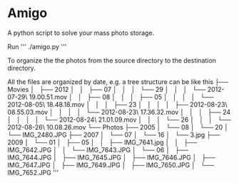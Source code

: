 # Amigo

A python script to solve your mass photo storage.

Run
'''
./amigo.py <Source Dir> <Dest Dir>
'''

To organize the the photos from the source directory to the destination directory.

All the files are organized by date, e.g. a tree structure can be like this
├── Movies
│   ├── 2012
│   │   ├── 07
│   │   │   └── 29
│   │   │       └── 2012-07-29\ 19.00.51.mov
│   │   ├── 08
│   │   │   ├── 05
│   │   │   │   └── 2012-08-05\ 18.48.18.mov
│   │   │   ├── 23
│   │   │   │   ├── 2012-08-23\ 08.55.03.mov
│   │   │   │   └── 2012-08-23\ 17.36.32.mov
│   │   │   ├── 24
│   │   │   │   └── 2012-08-24\ 21.01.09.mov
│   │   │   └── 26
│   │   │       └── 2012-08-26\ 10.08.26.mov
└── Photos
    ├── 2005
    │   └── 08
    │       └── 20
    │           └── IMG_2480.JPG
    ├── 2007
    │   └── 07
    │       └── 16
    │           └── 3.jpg
    ├── 2009
    │   └── 01
    │       ├── 05
    │       │   ├── IMG_7641.jpg
    │       │   ├── IMG_7642.JPG
    │       │   └── IMG_7643.JPG
    │       └── 06
    │           ├── IMG_7644.JPG
    │           ├── IMG_7645.JPG
    │           ├── IMG_7646.JPG
    │           ├── IMG_7647.JPG
    │           ├── IMG_7649.JPG
    │           ├── IMG_7650.JPG
    │           └── IMG_7652.JPG
'''
